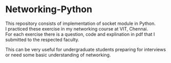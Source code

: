 # Networking-Python

This repository consists of implementation of socket module in Python. </br>
I practiced these exercise in my networking course at VIT, Chennai. </br>
For each exercise there is a question, code and explination in pdf that I submitted to the respected faculty. </br>

This can be very useful for undergraduate students preparing for interviews or need some basic understanding of networking.
